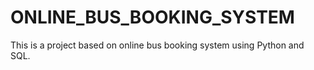 # ONLINE_BUS_BOOKING_SYSTEM
This is a project based on online bus booking system using Python and SQL.
